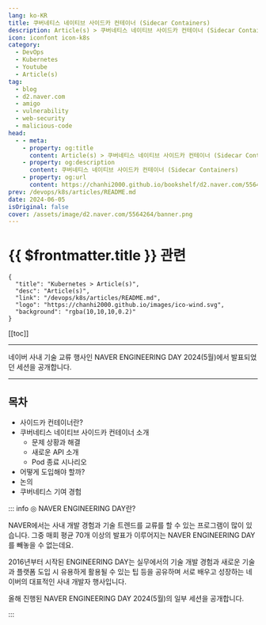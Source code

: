 ```yaml
---
lang: ko-KR
title: 쿠버네티스 네이티브 사이드카 컨테이너 (Sidecar Containers)
description: Article(s) > 쿠버네티스 네이티브 사이드카 컨테이너 (Sidecar Containers)
icon: iconfont icon-k8s
category: 
  - DevOps
  - Kubernetes
  - Youtube
  - Article(s)
tag: 
  - blog
  - d2.naver.com
  - amigo
  - vulnerability
  - web-security
  - malicious-code
head:  
  - - meta:
    - property: og:title
      content: Article(s) > 쿠버네티스 네이티브 사이드카 컨테이너 (Sidecar Containers)
    - property: og:description
      content: 쿠버네티스 네이티브 사이드카 컨테이너 (Sidecar Containers)
    - property: og:url
      content: https://chanhi2000.github.io/bookshelf/d2.naver.com/5564264.html
prev: /devops/k8s/articles/README.md
date: 2024-06-05
isOriginal: false
cover: /assets/image/d2.naver.com/5564264/banner.png
---
```


# {{ $frontmatter.title }} 관련

```component VPCard
{
  "title": "Kubernetes > Article(s)",
  "desc": "Article(s)",
  "link": "/devops/k8s/articles/README.md",
  "logo": "https://chanhi2000.github.io/images/ico-wind.svg",
  "background": "rgba(10,10,10,0.2)"
}
```

[[toc]]

---

<SiteInfo
  name="쿠버네티스 네이티브 사이드카 컨테이너 (Sidecar Containers) | NAVER D2"
  desc="쿠버네티스 네이티브 사이드카 컨테이너 (Sidecar Containers)"
  url="https://d2.naver.com/helloworld/5564264"
  logo="/assets/image/d2.naver.com/favicon.ico"
  preview="/assets/image/d2.naver.com/5564264/banner.png"/>

네이버 사내 기술 교류 행사인 NAVER ENGINEERING DAY 2024(5월)에서 발표되었던 세션을 공개합니다.

<!-- <VidStack src="https://tv.naver.com/embed/52368537" /> -->
<VidStack src="youtube/r3CezY82EJY" />

---

## 목차

- 사이드카 컨테이너란?
- 쿠버네티스 네이티브 사이드카 컨테이너 소개
  - 문제 상황과 해결
  - 새로운 API 소개
  - Pod 종료 시나리오
- 어떻게 도입해야 할까?
- 논의
- 쿠버네티스 기여 경험

::: info ◎ NAVER ENGINEERING DAY란?
  
NAVER에서는 사내 개발 경험과 기술 트렌드를 교류를 할 수 있는 프로그램이 많이 있습니다. 그중 매회 평균 70개 이상의 발표가 이루어지는 NAVER ENGINEERING DAY를 빼놓을 수 없는데요. 

2016년부터 시작된 ENGINEERING DAY는 실무에서의 기술 개발 경험과 새로운 기술과 플랫폼 도입 시 유용하게 활용될 수 있는 팁 등을 공유하며 서로 배우고 성장하는 네이버의 대표적인 사내 개발자 행사입니다.

올해 진행된 NAVER ENGINEERING DAY 2024(5월)의 일부 세션을 공개합니다.
  
:::
